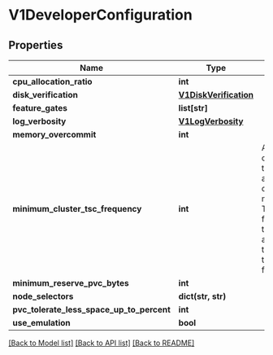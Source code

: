 # V1DeveloperConfiguration

## Properties
Name | Type | Description | Notes
------------ | ------------- | ------------- | -------------
**cpu_allocation_ratio** | **int** |  | [optional] 
**disk_verification** | [**V1DiskVerification**](V1DiskVerification.md) |  | [optional] 
**feature_gates** | **list[str]** |  | [optional] 
**log_verbosity** | [**V1LogVerbosity**](V1LogVerbosity.md) |  | [optional] 
**memory_overcommit** | **int** |  | [optional] 
**minimum_cluster_tsc_frequency** | **int** | Allow overriding the automatically determined minimum TSC frequency of the cluster and fixate the minimum to this frequency. | [optional] 
**minimum_reserve_pvc_bytes** | **int** |  | [optional] 
**node_selectors** | **dict(str, str)** |  | [optional] 
**pvc_tolerate_less_space_up_to_percent** | **int** |  | [optional] 
**use_emulation** | **bool** |  | [optional] 

[[Back to Model list]](../README.md#documentation-for-models) [[Back to API list]](../README.md#documentation-for-api-endpoints) [[Back to README]](../README.md)


